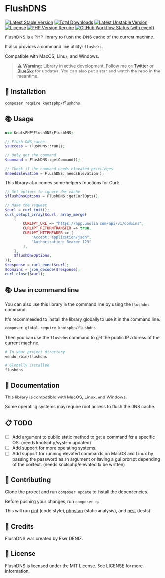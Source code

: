 # FlushDNS

[![Latest Stable Version](https://poser.pugx.org/knotsphp/flushdns/v)](https://packagist.org/packages/knotsphp/flushdns) 
[![Total Downloads](https://poser.pugx.org/knotsphp/flushdns/downloads)](https://packagist.org/packages/knotsphp/flushdns) 
[![Latest Unstable Version](https://poser.pugx.org/knotsphp/flushdns/v/unstable)](https://packagist.org/packages/knotsphp/flushdns) 
[![License](https://poser.pugx.org/knotsphp/flushdns/license)](https://packagist.org/packages/knotsphp/flushdns) 
[![PHP Version Require](https://poser.pugx.org/knotsphp/flushdns/require/php)](https://packagist.org/packages/knotsphp/flushdns) 
[![GitHub Workflow Status (with event)](https://img.shields.io/github/actions/workflow/status/knotsphp/flushdns/test.yml?label=Tests)](https://github.com/knotsphp/flushdns/actions/workflows/test.yml)

FlushDNS is a PHP library to flush the DNS cache of the current machine.

It also provides a command line utility: `flushdns`.

Compatible with MacOS, Linux, and Windows.

> ⚠️ **Warning:** Library in active development. 
> Follow me on [Twitter](https://twitter.com/srwiez) or [BlueSky](https://bsky.app/profile/srwiez.com) for updates. 
> You can also put a star and watch the repo in the meantime.

## 🚀 Installation

```bash
composer require knotsphp/flushdns
```

## 📚 Usage
```php
use KnotsPHP\FlushDNS\FlushDNS;

// Flush DNS cache
$success = FlushDNS::run(); 

// Only get the command
$command = FlushDNS::getCommand();

// Check if the command needs elevated privileges
$needsElevation = FlushDNS::needsElevation();
```

This library also comes some helpers fnuctions for Curl:

```php
// Get options to ignore dns cache
$flushDnsOptions = FlushDNS::getCurlOpts();

// Make the request
$curl = curl_init();
curl_setopt_array($curl, array_merge(
    [
        CURLOPT_URL => "https://app.unolia.com/api/v1/domains",
        CURLOPT_RETURNTRANSFER => true,
        CURLOPT_HTTPHEADER => [
            "Accept: application/json",
            "Authorization: Bearer 123"
        ],
    ],
    $flushDnsOptions,
));
$response = curl_exec($curl);
$domains = json_decode($response);
curl_close($curl);
```

## 📚 Use in command line

You can also use this library in the command line by using the `flushdns` command.

It's recommended to install the library globally to use it in the command line.
```bash
composer global require knotsphp/flushdns
```

Then you can use the `flushdns` command to get the public IP address of the current machine.
```bash
# In your project directory
vendor/bin/flushdns

# Globally installed
flushdns
```

## 📖 Documentation
This library is compatible with MacOS, Linux, and Windows.

Some operating systems may require root access to flush the DNS cache.

## 📋 TODO
- [ ] Add argument to public static method to get a command for a specific OS. (needs knotsphp/system updated)
- [ ] Add support for more operating systems.
- [ ] Add support for running elevated commands on MacOS and Linux by passing the password as an argument or having a gui prompt depending of the context. (needs knotsphp/elevated to be written)

## 🤝 Contributing
Clone the project and run `composer update` to install the dependencies.

Before pushing your changes, run `composer qa`. 

This will run [pint](http://github.com/laravel/pint) (code style), [phpstan](http://github.com/phpstan/phpstan) (static analysis), and [pest](http://github.com/pestphp/pest) (tests).

## 👥 Credits

FlushDNS was created by Eser DENIZ.

## 📝 License

FlushDNS is licensed under the MIT License. See LICENSE for more information.
